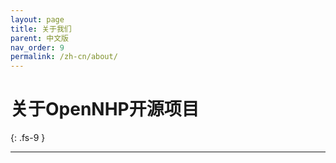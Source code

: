 ```yaml
---
layout: page
title: 关于我们
parent: 中文版
nav_order: 9
permalink: /zh-cn/about/
---
```


# 关于OpenNHP开源项目
{: .fs-9 }

---


